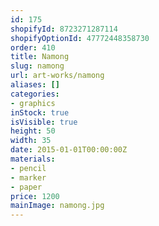 ```yaml
---
id: 175
shopifyId: 8723271287114
shopifyOptionId: 47772448358730
order: 410
title: Namong
slug: namong
url: art-works/namong
aliases: []
categories:
- graphics
inStock: true
isVisible: true
height: 50
width: 35
date: 2015-01-01T00:00:00Z
materials:
- pencil
- marker
- paper
price: 1200
mainImage: namong.jpg
---
```

